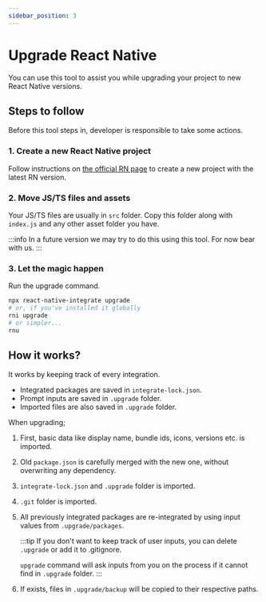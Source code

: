```yaml
---
sidebar_position: 3
---
```

# Upgrade React Native

You can use this tool to assist you while upgrading your project to new React Native versions.

## Steps to follow

Before this tool steps in, developer is responsible to take some actions.

### 1. Create a new React Native project

Follow instructions on [the official RN page](https://reactnative.dev/docs/environment-setup#creating-a-new-application) to create a new project with the latest RN version.

### 2. Move JS/TS files and assets

Your JS/TS files are usually in `src` folder. Copy this folder along with `index.js` and any other asset folder you have.

:::info
In a future version we may try to do this using this tool. For now bear with us.
:::

### 3. Let the magic happen

Run the upgrade command.

```bash
npx react-native-integrate upgrade
# or, if you've installed it globally
rni upgrade
# or simpler...
rnu
```

## How it works?

It works by keeping track of every integration.

- Integrated packages are saved in `integrate-lock.json`.
- Prompt inputs are saved in `.upgrade` folder.
- Imported files are also saved in `.upgrade` folder.

When upgrading;
1. First, basic data like display name, bundle ids, icons, versions etc. is imported.
2. Old `package.json` is carefully merged with the new one, without overwriting any dependency.
3. `integrate-lock.json` and `.upgrade` folder is imported.
4. `.git` folder is imported.
5. All previously integrated packages are re-integrated by using input values from `.upgrade/packages`.

   :::tip
   If you don't want to keep track of user inputs, you can delete `.upgrade` or add it to .gitignore.

   `upgrade` command will ask inputs from you on the process if it cannot find in `.upgrade` folder.
   :::
6. If exists, files in `.upgrade/backup` will be copied to their respective paths.
